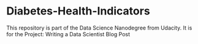# Diabetes-Health-Indicators
This repository is part of the Data Science Nanodegree from Udacity. It is for the Project: Writing a Data Scientist Blog Post
